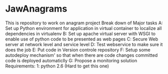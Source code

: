 # JawAnagrams
This is repository to work on anagram project
Break down of Major tasks
A: Set up Python environment for application in virtual container to localize all dependencies in virtualenv 
B: Set up apache virtual server with WSGI to enable use of python code to be presented as web pages
C: Secure Web server at network level and service level
D: Test webservice to make sure it does the job
E: Put code in Version controle repository
F: Setup some autodeploy mechanism' so that when there are code changes committed code is deployed automaticlly
G: Propose a monitoring solution
Requirements:
1: python 2.6  (Hard to get this one)
